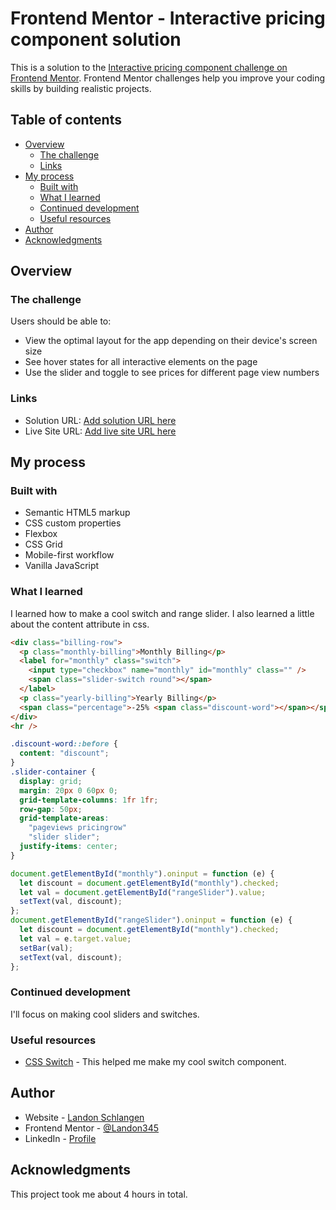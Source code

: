 # Frontend Mentor - Interactive pricing component solution

This is a solution to the [Interactive pricing component challenge on Frontend Mentor](https://www.frontendmentor.io/challenges/interactive-pricing-component-t0m8PIyY8). Frontend Mentor challenges help you improve your coding skills by building realistic projects.

## Table of contents

- [Overview](#overview)
  - [The challenge](#the-challenge)
  - [Links](#links)
- [My process](#my-process)
  - [Built with](#built-with)
  - [What I learned](#what-i-learned)
  - [Continued development](#continued-development)
  - [Useful resources](#useful-resources)
- [Author](#author)
- [Acknowledgments](#acknowledgments)

## Overview

### The challenge

Users should be able to:

- View the optimal layout for the app depending on their device's screen size
- See hover states for all interactive elements on the page
- Use the slider and toggle to see prices for different page view numbers

### Links

- Solution URL: [Add solution URL here](https://your-solution-url.com)
- Live Site URL: [Add live site URL here](https://your-live-site-url.com)

## My process

### Built with

- Semantic HTML5 markup
- CSS custom properties
- Flexbox
- CSS Grid
- Mobile-first workflow
- Vanilla JavaScript

### What I learned

I learned how to make a cool switch and range slider. I also learned a little about the content attribute in css.

```html
<div class="billing-row">
  <p class="monthly-billing">Monthly Billing</p>
  <label for="monthly" class="switch">
    <input type="checkbox" name="monthly" id="monthly" class="" />
    <span class="slider-switch round"></span>
  </label>
  <p class="yearly-billing">Yearly Billing</p>
  <span class="percentage">-25% <span class="discount-word"></span></span>
</div>
<hr />
```

```css
.discount-word::before {
  content: "discount";
}
.slider-container {
  display: grid;
  margin: 20px 0 60px 0;
  grid-template-columns: 1fr 1fr;
  row-gap: 50px;
  grid-template-areas:
    "pageviews pricingrow"
    "slider slider";
  justify-items: center;
}
```

```js
document.getElementById("monthly").oninput = function (e) {
  let discount = document.getElementById("monthly").checked;
  let val = document.getElementById("rangeSlider").value;
  setText(val, discount);
};
document.getElementById("rangeSlider").oninput = function (e) {
  let discount = document.getElementById("monthly").checked;
  let val = e.target.value;
  setBar(val);
  setText(val, discount);
};
```

### Continued development

I'll focus on making cool sliders and switches.

### Useful resources

- [CSS Switch](https://www.w3schools.com/howto/howto_css_switch.asp) - This helped me make my cool switch component.

## Author

- Website - [Landon Schlangen](https://www.landonschlangen.com)
- Frontend Mentor - [@Landon345](https://www.frontendmentor.io/profile/Landon345)
- LinkedIn - [Profile](https://www.linkedin.com/in/landon-schlangen-a3989a16b/)

## Acknowledgments

This project took me about 4 hours in total.
